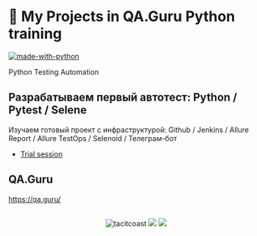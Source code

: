 # 🤖 My Projects in QA.Guru Python training

[![made-with-python](https://img.shields.io/badge/Made%20with-Python-1f425f.svg)](https://www.python.org/)

Python Testing Automation

## Разрабатываем первый автотест: Python / Pytest / Selene
Изучаем готовый проект с инфраструктурой: Github / Jenkins / Allure Report / Allure TestOps / Selenoid / Телеграм-бот
- [Trial session]()


## QA.Guru
https://qa.guru/

##
<p align="center">
  <img src="https://komarev.com/ghpvc/?username=tacitcoast" alt="tacitcoast" />
    <a href="https://github.com/tacitcoast/"><img src="https://img.shields.io/github/followers/tacitcoast?style=flat-square?color=%234CC61E&label=GitHub%20Followers%20"/></a>
  <a href="https://github.com/tacitcoast/"><img src="https://img.shields.io/github/last-commit/tacitcoast/tacitcoast?style=flat-square?color=red&label=Last%20Updated%20"/></a>
</p>
